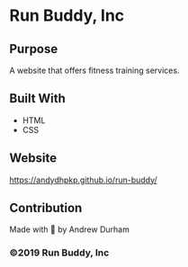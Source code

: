 # Run Buddy, Inc

## Purpose
A website that offers fitness training services.

## Built With 
* HTML
* CSS

## Website
https://andydhpkp.github.io/run-buddy/

## Contribution
Made with :white_heart: by Andrew Durham

### ©️2019 Run Buddy, Inc
